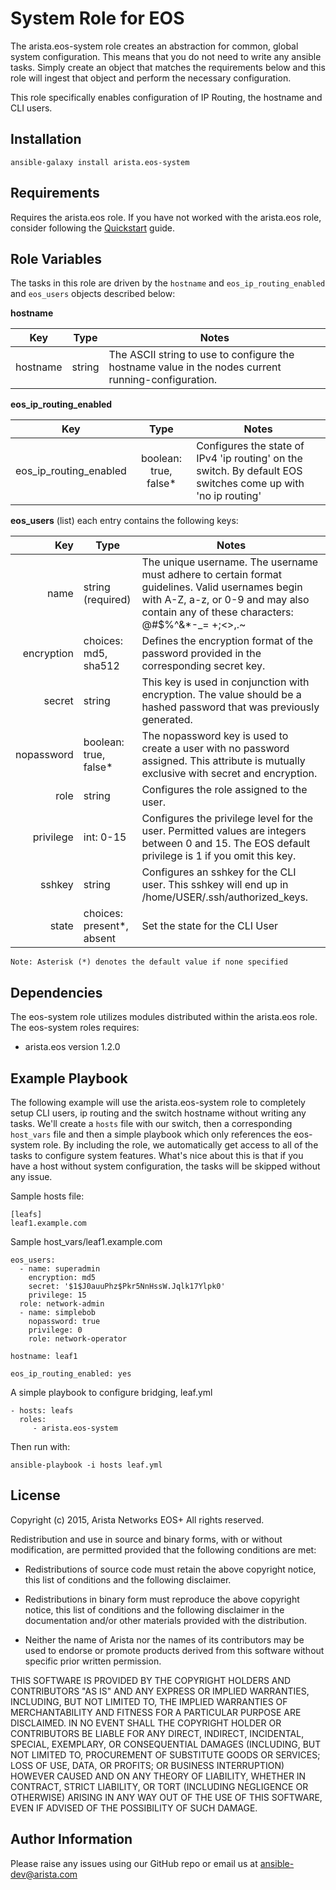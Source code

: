 System Role for EOS
===================

The arista.eos-system role creates an abstraction for common, global system configuration.
This means that you do not need to write any ansible tasks. Simply create
an object that matches the requirements below and this role will ingest that
object and perform the necessary configuration.

This role specifically enables configuration of IP Routing, the hostname and
CLI users.

Installation
------------

```
ansible-galaxy install arista.eos-system
```


Requirements
------------

Requires the arista.eos role.  If you have not worked with the arista.eos role,
consider following the [Quickstart][quickstart] guide.

Role Variables
--------------

The tasks in this role are driven by the ``hostname`` and ``eos_ip_routing_enabled``
and ``eos_users`` objects described below:

**hostname**

|    Key   |  Type  | Notes                                                                                               |
|:--------:|:------:|-----------------------------------------------------------------------------------------------------|
| hostname | string | The ASCII string to use to configure the hostname value in the nodes current running-configuration. |

**eos_ip_routing_enabled**

|           Key          |          Type         | Notes                                                                                                         |
|:----------------------:|:---------------------:|---------------------------------------------------------------------------------------------------------------|
| eos_ip_routing_enabled | boolean: true, false* | Configures the state of IPv4 'ip routing' on the switch. By default EOS switches come up with 'no ip routing' |


**eos_users** (list) each entry contains the following keys:

|        Key | Type                      | Notes                                                                                                                                                                                     |
|-----------:|---------------------------|-------------------------------------------------------------------------------------------------------------------------------------------------------------------------------------------|
|       name | string (required)         | The unique username. The username must adhere to certain format guidelines. Valid usernames begin with A-Z, a-z, or 0-9 and may also contain any of these characters: @#$%^&*-_= +;<>,.~| |
| encryption | choices: md5, sha512      | Defines the encryption format of the password provided in the corresponding secret key.                                                                                                   |
|     secret | string                    | This key is used in conjunction with encryption. The value should be a hashed password that was previously generated.                                                                     |
| nopassword | boolean: true, false*     | The nopassword key is used to create a user with no password assigned. This attribute is mutually exclusive with secret and encryption.                                                   |
|       role | string                    | Configures the role assigned to the user.                                                                                                                                                 |
|  privilege | int: 0-15                 | Configures the privilege level for the user. Permitted values are integers between 0 and 15. The EOS default privilege is 1 if you omit this key.                                         |
|     sshkey | string                    | Configures an sshkey for the CLI user. This sshkey will end up in /home/USER/.ssh/authorized_keys.                                                                                        |
|      state | choices: present*, absent | Set the state for the CLI User                                                                                                                                                            |


```
Note: Asterisk (*) denotes the default value if none specified
```


Dependencies
------------

The eos-system role utilizes modules distributed within the arista.eos role.
The eos-system roles requires:

- arista.eos version 1.2.0

Example Playbook
----------------

The following example will use the arista.eos-system role to completely setup
CLI users, ip routing and the switch hostname without writing any tasks. We'll create a
``hosts`` file with our switch, then a corresponding ``host_vars`` file and
then a simple playbook which only references the eos-system role. By including
the role, we automatically get access to all of the tasks to configure system
features. What's nice about this is that if you have a host without system
configuration, the tasks will be skipped without any issue.


Sample hosts file:

    [leafs]
    leaf1.example.com

Sample host_vars/leaf1.example.com

    eos_users:
      - name: superadmin
        encryption: md5
        secret: '$1$J0auuPhz$Pkr5NnHssW.Jqlk17Ylpk0'
        privilege: 15
      role: network-admin
      - name: simplebob
        nopassword: true
        privilege: 0
        role: network-operator

    hostname: leaf1

    eos_ip_routing_enabled: yes

A simple playbook to configure bridging, leaf.yml

    - hosts: leafs
      roles:
         - arista.eos-system

Then run with:

    ansible-playbook -i hosts leaf.yml

License
-------

Copyright (c) 2015, Arista Networks EOS+
All rights reserved.

Redistribution and use in source and binary forms, with or without
modification, are permitted provided that the following conditions are met:

* Redistributions of source code must retain the above copyright notice, this
  list of conditions and the following disclaimer.

* Redistributions in binary form must reproduce the above copyright notice,
  this list of conditions and the following disclaimer in the documentation
  and/or other materials provided with the distribution.

* Neither the name of Arista nor the names of its
  contributors may be used to endorse or promote products derived from
  this software without specific prior written permission.

THIS SOFTWARE IS PROVIDED BY THE COPYRIGHT HOLDERS AND CONTRIBUTORS "AS IS"
AND ANY EXPRESS OR IMPLIED WARRANTIES, INCLUDING, BUT NOT LIMITED TO, THE
IMPLIED WARRANTIES OF MERCHANTABILITY AND FITNESS FOR A PARTICULAR PURPOSE ARE
DISCLAIMED. IN NO EVENT SHALL THE COPYRIGHT HOLDER OR CONTRIBUTORS BE LIABLE
FOR ANY DIRECT, INDIRECT, INCIDENTAL, SPECIAL, EXEMPLARY, OR CONSEQUENTIAL
DAMAGES (INCLUDING, BUT NOT LIMITED TO, PROCUREMENT OF SUBSTITUTE GOODS OR
SERVICES; LOSS OF USE, DATA, OR PROFITS; OR BUSINESS INTERRUPTION) HOWEVER
CAUSED AND ON ANY THEORY OF LIABILITY, WHETHER IN CONTRACT, STRICT LIABILITY,
OR TORT (INCLUDING NEGLIGENCE OR OTHERWISE) ARISING IN ANY WAY OUT OF THE USE
OF THIS SOFTWARE, EVEN IF ADVISED OF THE POSSIBILITY OF SUCH DAMAGE.

Author Information
------------------

Please raise any issues using our GitHub repo or email us at ansible-dev@arista.com

[quickstart]: http://ansible-eos.readthedocs.org/en/latest/quickstart.html
